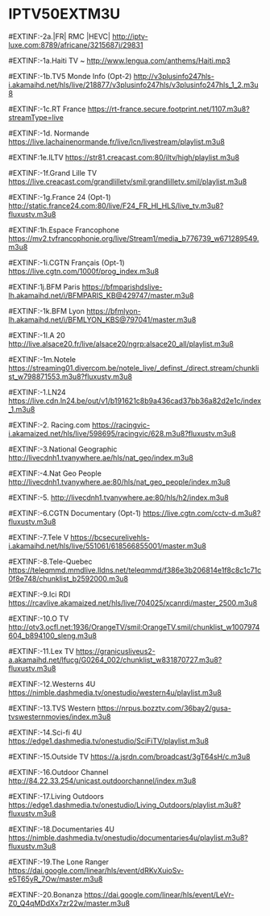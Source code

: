 # IPTV50EXTM3U

#EXTINF:-2a.|FR| RMC  |HEVC|
http://iptv-luxe.com:8789/africane/3215687j/29831

#EXTINF:-1a.Haiti TV ~
http://www.lengua.com/anthems/Haiti.mp3

#EXTINF:-1b.TV5 Monde Info (Opt-2)
http://v3plusinfo247hls-i.akamaihd.net/hls/live/218877/v3plusinfo247hls/v3plusinfo247hls_1_2.m3u8

#EXTINF:-1c.RT France
https://rt-france.secure.footprint.net/1107.m3u8?streamType=live

#EXTINF:-1d. Normande
https://live.lachainenormande.fr/live/lcn/livestream/playlist.m3u8

#EXTINF:1e.ILTV
https://str81.creacast.com:80/iltv/high/playlist.m3u8

#EXTINF:-1f.Grand Lille TV
https://live.creacast.com/grandlilletv/smil:grandlilletv.smil/playlist.m3u8

#EXTINF:-1g.France 24 (Opt-1)
http://static.france24.com:80/live/F24_FR_HI_HLS/live_tv.m3u8?fluxustv.m3u8

#EXTINF:1h.Espace Francophone
https://mv2.tvfrancophonie.org/live/Stream1/media_b776739_w671289549.m3u8

#EXTINF:-1i.CGTN Français (Opt-1)
https://live.cgtn.com/1000f/prog_index.m3u8

#EXTINF:1j.BFM Paris
https://bfmparishdslive-lh.akamaihd.net/i/BFMPARIS_KB@429747/master.m3u8

#EXTINF:-1k.BFM Lyon
https://bfmlyon-lh.akamaihd.net/i/BFMLYON_KBS@797041/master.m3u8

#EXTINF:-1l.A 20
http://live.alsace20.fr/live/alsace20/ngrp:alsace20_all/playlist.m3u8

#EXTINF:-1m.Notele
https://streaming01.divercom.be/notele_live/_definst_/direct.stream/chunklist_w798871553.m3u8?fluxustv.m3u8

#EXTINF:-1.LN24
https://live.cdn.ln24.be/out/v1/b191621c8b9a436cad37bb36a82d2e1c/index_1.m3u8

#EXTINF:-2. Racing.com
https://racingvic-i.akamaized.net/hls/live/598695/racingvic/628.m3u8?fluxustv.m3u8

#EXTINF:-3.National Geographic
http://livecdnh1.tvanywhere.ae/hls/nat_geo/index.m3u8

#EXTINF:-4.Nat Geo People
http://livecdnh1.tvanywhere.ae:80/hls/nat_geo_people/index.m3u8

#EXTINF:-5.
http://livecdnh1.tvanywhere.ae:80/hls/h2/index.m3u8

#EXTINF:-6.CGTN Documentary (Opt-1)
https://live.cgtn.com/cctv-d.m3u8?fluxustv.m3u8

#EXTINF:-7.Tele V
https://bcsecurelivehls-i.akamaihd.net/hls/live/551061/618566855001/master.m3u8

#EXTINF:-8.Tele-Quebec
https://teleqmmd.mmdlive.lldns.net/teleqmmd/f386e3b206814e1f8c8c1c71c0f8e748/chunklist_b2592000.m3u8

#EXTINF:-9.Ici RDI
https://rcavlive.akamaized.net/hls/live/704025/xcanrdi/master_2500.m3u8

#EXTINF:-10.O TV
http://otv3.ocfl.net:1936/OrangeTV/smil:OrangeTV.smil/chunklist_w1007974604_b894100_sleng.m3u8

#EXTINF:-11.Lex TV
https://granicusliveus2-a.akamaihd.net/lfucg/G0264_002/chunklist_w831870727.m3u8?fluxustv.m3u8

#EXTINF:-12.Westerns 4U
https://nimble.dashmedia.tv/onestudio/western4u/playlist.m3u8

#EXTINF:-13.TVS Western 
https://nrpus.bozztv.com/36bay2/gusa-tvswesternmovies/index.m3u8

#EXTINF:-14.Sci-fi 4U
https://edge1.dashmedia.tv/onestudio/SciFiTV/playlist.m3u8

#EXTINF:-15.Outside TV
https://a.jsrdn.com/broadcast/3gT64sH/c.m3u8

#EXTINF:-16.Outdoor Channel
http://84.22.33.254/unicast.outdoorchannel/index.m3u8

#EXTINF:-17.Living Outdoors
https://edge1.dashmedia.tv/onestudio/Living_Outdoors/playlist.m3u8?fluxustv.m3u8

#EXTINF:-18.Documentaries 4U
https://nimble.dashmedia.tv/onestudio/documentaries4u/playlist.m3u8?fluxustv.m3u8

#EXTINF:-19.The Lone Ranger
https://dai.google.com/linear/hls/event/dRKvXuioSv-e5T65yR_7Ow/master.m3u8

#EXTINF:-20.Bonanza
https://dai.google.com/linear/hls/event/LeVr-Z0_Q4qMDdXx7zr22w/master.m3u8


